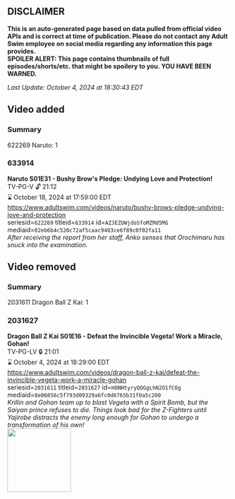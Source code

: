 ## DISCLAIMER
**This is an auto-generated page based on data pulled from official video APIs and is correct at time of publication. Please do not contact any Adult Swim employee on social media regarding any information this page provides.**  
**SPOILER ALERT: This page contains thumbnails of full episodes/shorts/etc. that might be spoilery to you. YOU HAVE BEEN WARNED.**  

_Last Update: October 4, 2024 at 18:30:43 EDT_
## Video added
### Summary
622269 Naruto: 1  
### 633914
**Naruto S01E31 - Bushy Brow's Pledge: Undying Love and Protection!**  
TV-PG-V 🔓 21:12  
⌛ October 18, 2024 at 17:59:00 EDT  
https://www.adultswim.com/videos/naruto/bushy-brows-pledge-undying-love-and-protection  
seriesid=`622269` titleid=`633914` id=`AZJEZUWjdoSfoMZMd5MG` mediaid=`02eb6b4c520c72af5caac9403ce6f89c0f02fa11`  
_After receiving the report from her staff, Anko senses that Orochimaru has snuck into the examination._  
## Video removed
### Summary
2031611 Dragon Ball Z Kai: 1  
### 2031627
**Dragon Ball Z Kai S01E16 - Defeat the Invincible Vegeta! Work a Miracle, Gohan!**  
TV-PG-LV 🔒 21:01  
⌛ October 4, 2024 at 18:29:00 EDT  
https://www.adultswim.com/videos/dragon-ball-z-kai/defeat-the-invincible-vegeta-work-a-miracle-gohan  
seriesid=`2031611` titleid=`2031627` id=`HONHtyryQOGgLhN2O1fCOg` mediaid=`8e06856c5f793d09329a6fc0d6765b31f0a5c280`  
_Krillin and Gohan team up to blast Vegeta with a Spirit Bomb, but the Saiyan prince refuses to die. Things look bad for the Z-Fighters until Yajirobe distracts the enemy long enough for Gohan to undergo a transformation of his own!_  
<a href="https://i.cdn.turner.com/adultswim/big/image-upload/thumbnails/thumb-2_image-15568403812561.jpg"><img src="https://i.cdn.turner.com/adultswim/big/image-upload/thumbnails/thumb-2_image-15568403812561.jpg" height="144px" /></a>

